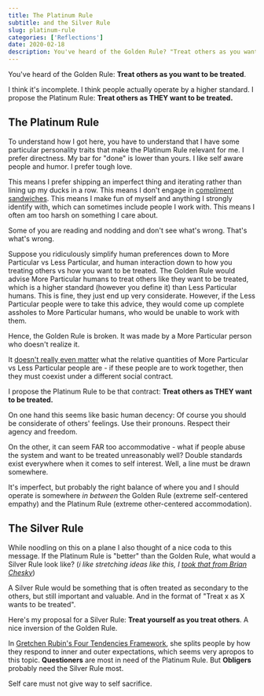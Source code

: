 ```yaml
---
title: The Platinum Rule
subtitle: and the Silver Rule
slug: platinum-rule
categories: ['Reflections']
date: 2020-02-18
description: You've heard of the Golden Rule? "Treat others as you want to be treated." I think it's incomplete. Introducing the Platinum and Silver Rules.
---
```


You've heard of the Golden Rule: **Treat others as you want to be treated**.

I think it's incomplete. I think people actually operate by a higher standard. I propose the Platinum Rule: **Treat others as THEY want to be treated.**

## The Platinum Rule

To understand how I got here, you have to understand that I have some particular personality traits that make the Platinum Rule relevant for me. I prefer directness. My bar for "done" is lower than yours. I like self aware people and humor. I prefer tough love.

This means I prefer shipping an imperfect thing and iterating rather than lining up my ducks in a row. This means I don't engage in [compliment sandwiches](https://www.wikihow.com/Use-the-Compliment-Sandwich-to-Critique). This means I make fun of myself and anything I strongly identify with, which can sometimes include people I work with. This means I often am too harsh on something I care about.

Some of you are reading and nodding and don't see what's wrong. That's what's wrong.

Suppose you ridiculously simplify human preferences down to More Particular vs Less Particular, and human interaction down to how you treating others vs how you want to be treated. The Golden Rule would advise More Particular humans to treat others like they want to be treated, which is a higher standard (however you define it) than Less Particular humans. This is fine, they just end up very considerate. However, if the Less Particular people were to take this advice, they would come up complete assholes to More Particular humans, who would be unable to work with them.

Hence, the Golden Rule is broken. It was made by a More Particular person who doesn't realize it.

It [doesn't really even matter](https://nassimtaleb.org/tag/minority-rule/) what the relative quantities of More Particular vs Less Particular people are - if these people are to work together, then they must coexist under a different social contract.

I propose the Platinum Rule to be that contract: **Treat others as THEY want to be treated.**

On one hand this seems like basic human decency: Of course you should be considerate of others' feelings. Use their pronouns. Respect their agency and freedom.

On the other, it can seem FAR too accommodative - what if people abuse the system and want to be treated unreasonably well? Double standards exist everywhere when it comes to self interest. Well, a line must be drawn somewhere.

It's imperfect, but probably the right balance of where you and I should operate is somewhere *in between* the Golden Rule (extreme self-centered empathy) and the Platinum Rule (extreme other-centered accommodation).

## The Silver Rule

While noodling on this on a plane I also thought of a nice coda to this message. If the Platinum Rule is "better" than the Golden Rule, what would a Silver Rule look like? (*i like stretching ideas like this, I [took that from Brian Chesky](https://uxdesign.cc/applying-airbnbs-11-star-framework-to-the-candidate-experience-3f0b9c4e68a3)*)

A Silver Rule would be something that is often treated as secondary to the others, but still important and valuable. And in the format of "Treat x as X wants to be treated".

Here's my proposal for a Silver Rule: **Treat yourself as you treat others**. A nice inversion of the Golden Rule.

In [Gretchen Rubin's Four Tendencies Framework](https://www.businessinsider.com/gretchen-rubin-the-four-tendencies-framework-2017-4), she splits people by how they respond to inner and outer expectations, which seems very apropos to this topic. **Questioners** are most in need of the Platinum Rule. But **Obligers** probably need the Silver Rule most. 

Self care must not give way to self sacrifice.
